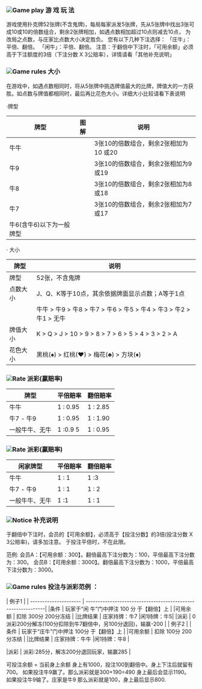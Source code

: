 ### ![Game play](https://images.staticfile.cc/statics/live_pc/icon/sys/noti.png) 游 戏 玩 法

游戏使用扑克牌52张牌(不含鬼牌)，每局每家派发5张牌，先从5张牌中找出3张可成10或10的倍数组合，剩余2张牌相加，如遇点数相加超过10点则减去10点，
为改局之点数，与庄家比点数大小决定胜负。
您有以下几种下注选择：
 「庄牛」：平倍、翻倍。
 「闲牛」：平倍、翻倍。
 注意：于翻倍中下注时，「可用余额」必须高于下注额度的3倍（下注分数 X 3公赔率），详情请看「其他补充说明」

### ![Game rules](https://images.staticfile.cc/statics/live_pc/icon/sys/file.png) 大小

在游戏中，如遇点数相同时，将从5张牌中挑选牌值最大的比牌，牌值大的一方获胜。如点数与牌值都相同时，最后再比花色大小。详细大小比较请看下表说明

·牌型

| 牌型    | 图解                                  |说明                              |
| -------| -------------------------------------|----------------------------------|
| 牛牛   |                                       |3张10的倍数组合，剩余2张相加为10 或20|
| 牛9    |                                        |3张10的倍数组合，剩余2张相加为9 或19|
| 牛8    |                                        |3张10的倍数组合，剩余2张相加为8 或18|
| 牛7    |                                        |3张10的倍数组合，剩余2张相加为7 或17|
|牛6(含牛6)以下为一般牌型                                                             |


· 大小

| 牌型    |说明                              |
| -------| ----------------------------------|
| 牌型   |52张，不含鬼牌|
|点数大小   | J、Q、K等于10点，其余依据牌面显示点数；A等于1点|
|           |牛牛 > 牛9 > 牛8 > 牛7 > 牛6 > 牛5 > 牛4 > 牛3 > 牛2 > 牛1 > 无牛|
|牌值大小    |K > Q > J > 10 > 9 > 8 > 7 > 6 > 5 > 4 > 3 > 2 > A|
| 花色大小   | 黑桃(♠) > 红桃(♥) > 梅花(♣) > 方块(♦)|

### ![Rate](https://images.staticfile.cc/statics/live_pc/icon/sys/money.png) 派彩(赢赔率)

| 牌型                  | 平倍赔率  |翻倍赔率|
| --------------------- | -------- |--------|
| 牛牛	                | 1 : 0.95 |  1 : 2.85 |
| 牛7 - 牛9	             | 1 : 0.95 |  1 : 1.90 |
| 一般牛牛、无牛          | 1 :0.9 5    |  1 : 0.95 |

### ![Rate](https://images.staticfile.cc/statics/live_pc/icon/sys/money.png) 派彩(赢赔率)

| 闲家牌型                  | 平倍赔率  |翻倍赔率|
| --------------------- | -------- |--------|
| 牛牛	                | 1 : 1 |  1 :3 |
| 牛7 - 牛9	             | 1 : 1 |  1 : 2 |
| 一般牛牛、无牛          | 1 :1    |  1 : 1 |

### ![Notice](https://images.staticfile.cc/statics/live_pc/icon/sys/notic.png) 补充说明

于翻倍中下注时，会员的【可用余额】，必须高于【投注分数】的3倍(投注分数 X 3公赔率)，请多加注意。
于投注平倍时，不在此限。

范例:
会员A：【可用余额：300】。翻倍最高下注分数为：100，平倍最高下注分数为：300。
会员B：【可用余额：3000】。翻倍最高下注分数为：1000，平倍最高下注分数为：3000。

### ![Game rules](https://images.staticfile.cc/statics/live_pc/icon/sys/file.png) 投注与派彩范例 ：

|                          例子1                                                        |
| --------------------- | -------------------------------------------------------------|
|条件                    | 玩家于“闲 牛”门中押注 100 分 于【翻倍】上                          |
|可用余额                 | 扣除 300分 200分冻结                                               |
|比牌结果                 | 庄家持牌：牛7	                       |闲1持牌：牛5|
|派彩                    | 0派彩200分解冻(100分扣除到牛7翻倍中，另100分退回)，输赢-200 |
|                          例子2                                                              |
|条件                    | 玩家于“庄牛”门中押注 100分 于【翻倍】上                                     |
|可用余额                 | 扣除 100分 200分冻结	                                                |
|比牌结果                 | 庄家持牌：牛牛		                       |闲1持牌：牛8                      |

|派彩               | 派彩:285分，解冻200分退回玩家，输赢285                                           |

可投注余额 = 当前身上余额
身上有1000，投注100到翻倍中。身上下注后就留有700。
如果投注牛9赢了。那么派彩就是300+190=490 身上最后会显示1190。
如果投注牛9输了。庄家是牛9 那么派彩就是100，身上最后显示800.


